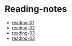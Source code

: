
# Reading-notes
- [reading-01](https://henok-6411.github.io/reading-notes/class-01-reading)
- [reading-02](https://henok-6411.github.io/reading-notes/class-02-reading)
- [reading-03](https://henok-6411.github.io/reading-notes/class-03-reading)
- [reading-03](https://henok-6411.github.io/reading-notes/class-04-reading)
